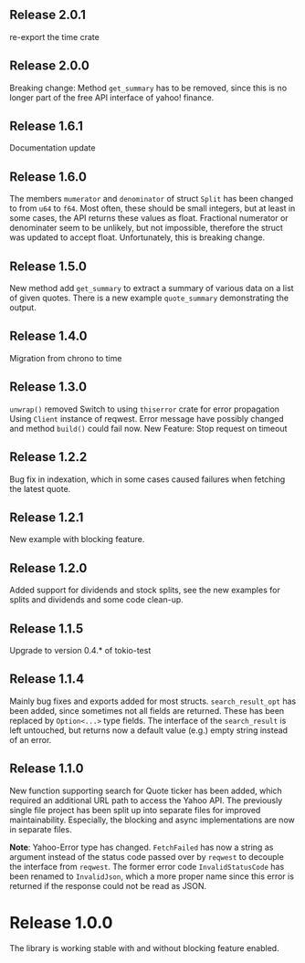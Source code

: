 ## Release 2.0.1
re-export the time crate

## Release 2.0.0
Breaking change: Method `get_summary` has to be removed, since this is no longer part of the free
API interface of yahoo! finance.

## Release 1.6.1
Documentation update

## Release 1.6.0
The members `mumerator` and `denominator` of struct `Split` has been changed to from `u64` to `f64`. 
Most often, these should be small integers, but at least in some cases, the API returns these 
values as float. Fractional numerator or denominater seem to be unlikely, but not impossible,
therefore the struct was updated to accept float. Unfortunately, this is breaking change.

## Release 1.5.0
New method add `get_summary` to extract a summary of various data on a list of given quotes.
There is a new example `quote_summary` demonstrating the output.

## Release 1.4.0
Migration from chrono to time

## Release 1.3.0
`unwrap()` removed
Switch to using `thiserror` crate for error propagation
Using `Client` instance of reqwest.
Error message have possibly changed and method `build()` could fail now.
New Feature: Stop request on timeout

## Release 1.2.2
Bug fix in indexation, which in some cases caused failures when fetching the latest quote.

## Release 1.2.1
New example with blocking feature.

## Release 1.2.0
Added support for dividends and stock splits, see the new examples for splits and dividends and some code clean-up.

## Release 1.1.5
Upgrade to version 0.4.* of tokio-test

## Release 1.1.4
Mainly bug fixes and exports added for most structs. 
`search_result_opt` has been added, since sometimes not all fields are returned. These has been replaced by `Option<...>` type fields. The interface
of the `search_result` is left untouched, but returns now a default value (e.g.) empty string instead of an error.

## Release 1.1.0
New function supporting search for Quote ticker has been added, which required an additional URL path to access the Yahoo API. The previously single file project has been split up into separate files for improved maintainability. Especially, the blocking and async implementations are now
in separate files.

**Note**: Yahoo-Error type has changed. `FetchFailed` has now a string as argument instead of the status code passed over by `reqwest` to decouple the interface from `reqwest`. The former error code `InvalidStatusCode` has been renamed to `InvalidJson`, which a more proper name since this error is returned if the response could not be read as JSON. 

# Release 1.0.0
The library is working stable with and without blocking feature enabled.